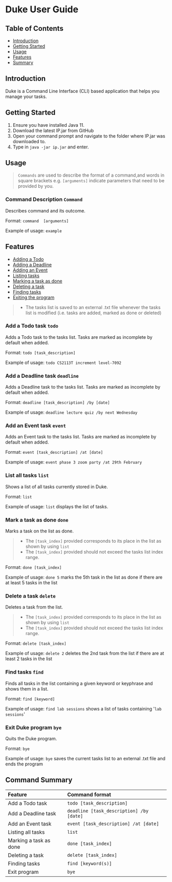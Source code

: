 # Duke User Guide

## Table of Contents
* [Introduction](#introduction)
* [Getting Started](#getting-started)
* [Usage](#usage)
* [Features](#features)
* [Summary](#command-summary)

## Introduction
Duke is a Command Line Interface (CLI) based application that helps you manage your tasks.

## Getting Started
1. Ensure you have installed Java 11.
2. Download the latest IP.jar from GitHub
3. Open your command prompt and navigate to the folder where IP.jar was downloaded to.
4. Type in `java -jar ip.jar` and enter.

## Usage
> `Commands` are used to describe the format of a command,and words in square brackets e.g. `[arguments]` indicate parameters that need to be provided by you.

### Command Description `Command`

Describes command and its outcome.


Format: `command  [arguments]`

Example of usage: `example`

## Features 
* [Adding a Todo](#add-a-todo-task-todo)
* [Adding a Deadline](#add-a-deadline-task-deadline)
* [Adding an Event](#add-an-event-task-event)
* [Listing tasks](#list-all-tasks-list)
* [Marking a task as done](#mark-a-task-as-done-done)
* [Deleting a task](#delete-a-task-delete)
* [Finding tasks](#find-tasks-find)
* [Exiting the program](#exit-duke-program-bye)

>* The tasks list is saved to an external .txt file whenever the tasks list is modified (i.e. tasks are added, marked as done or deleted)
### Add a Todo task `todo` 
Adds a Todo task to the tasks list. Tasks are marked as incomplete by default when added.

Format: `todo [task_description]`

Example of usage: `todo CS2113T increment level-7092`

### Add a Deadline task `deadline` 
Adds a Deadline task to the tasks list. Tasks are marked as incomplete by default when added. 

Format: `deadline [task_description] /by [date]`

Example of usage: `deadline lecture quiz /by next Wednesday`

### Add an Event task `event` 
Adds an Event task to the tasks list. Tasks are marked as incomplete by default when added. 

Format: `event [task_description] /at [date]`

Example of usage: `event phase 3 zoom party /at 29th February`

### List all tasks `list` 
Shows a list of all tasks currently stored in Duke. 

Format: `list`

Example of usage: `list` displays the list of tasks.

### Mark a task as done `done` 
Marks a task on the list as done. 
>* The `[task_index]` provided corresponds to its place in the list as shown by using `list`
>* The `[task_index]` provided should not exceed the tasks list index range.

Format: `done [task_index]`

Example of usage: `done 5` marks the 5th task in the list as done if there are at least 5 tasks in the list

### Delete a task `delete` 
Deletes a task from the list. 
>* The `[task_index]` provided corresponds to its place in the list as shown by using `list`
>* The `[task_index]` provided should not exceed the tasks list index range.

Format: `delete [task_index]`

Example of usage: `delete 2` deletes the 2nd task from the list if there are at least 2 tasks in the list

### Find tasks `find` 
Finds all tasks in the list containing a given keyword or keyphrase and shows them in a list. 

Format: `find [keyword]`

Example of usage: `find lab sessions` shows a list of tasks containing '`lab sessions`'

### Exit Duke program `bye` 
Quits the Duke program. 

Format: `bye`

Example of usage: `bye` saves the current tasks list to an external .txt file and ends the program 

## Command Summary
|Feature|Command format|
|:---|:---|
|Add a Todo task| `todo [task_description]`|
|Add a Deadline task| `deadline [task_description] /by [date]`|
|Add an Event task| `event [task_description] /at [date]`|
|Listing all tasks| `list`|
|Marking a task as done| `done [task_index]`|
|Deleting a task| `delete [task_index]`|
|Finding tasks| `find [keyword(s)]`|
|Exit program| `bye`|



